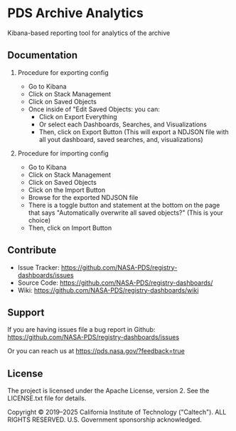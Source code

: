 # PDS Archive Analytics

Kibana-based reporting tool for analytics of the archive


## Documentation

1. Procedure for exporting config
   * Go to Kibana
   * Click on Stack Management
   * Click on Saved Objects
   * Once inside of "Edit Saved Objects: you can:
      * Click on Export Everything
      * Or select each Dashboards, Searches, and Visualizations
      * Then, click on Export Button (This will export a NDJSON file with all yout dashboard, saved searches, and, visualizations)

 2. Procedure for importing config
    * Go to Kibana
    * Click on Stack Management
    * Click on Saved Objects
    * Click on the Import Button
    * Browse for the exported NDJSON file
    * There is a toggle button and statement at the bottom on the page that says "Automatically overwrite all saved objects?" (This is your choice)
    * Then, click on Import Button


## Contribute

* Issue Tracker: https://github.com/NASA-PDS/registry-dashboards/issues
* Source Code: https://github.com/NASA-PDS/registry-dashboards/
* Wiki: https://github.com/NASA-PDS/registry-dashboards/wiki


## Support

If you are having issues file a bug report in Github: https://github.com/NASA-PDS/registry-dashboards/issues

Or you can reach us at https://pds.nasa.gov/?feedback=true


## License

The project is licensed under the Apache License, version 2. See the
LICENSE.txt file for details.

Copyright © 2019–2025 California Institute of Technology ("Caltech").
ALL RIGHTS RESERVED. U.S. Government sponsorship acknowledged.
